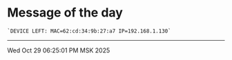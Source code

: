# Message of the day
```
`DEVICE LEFT: MAC=62:cd:34:9b:27:a7 IP=192.168.1.130`
```
---
Wed Oct 29 06:25:01 PM MSK 2025
